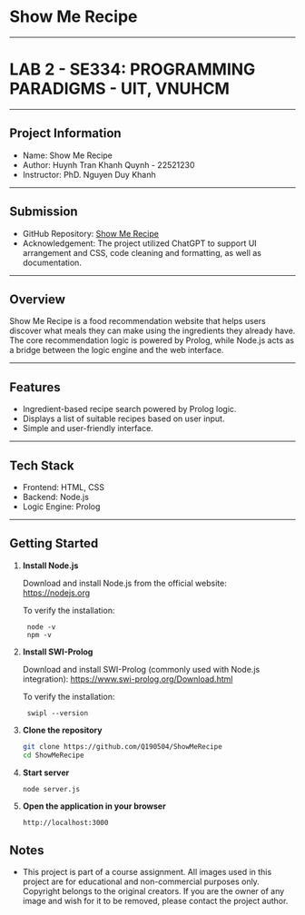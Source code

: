 # Show Me Recipe

---

# LAB 2 - SE334: PROGRAMMING PARADIGMS - UIT, VNUHCM

---

## Project Information

* Name: Show Me Recipe
* Author: Huynh Tran Khanh Quynh - 22521230
* Instructor: PhD. Nguyen Duy Khanh

---

## Submission

* GitHub Repository: [Show Me Recipe](https://github.com/Q190504/ShowMeRecipe)
* Acknowledgement: The project utilized ChatGPT to support UI arrangement and CSS, code cleaning and formatting, as well as documentation.

---

## Overview

Show Me Recipe is a food recommendation website that helps users discover what meals they can make using the ingredients they already have. The core recommendation logic is powered by Prolog, while Node.js acts as a bridge between the logic engine and the web interface.

---

## Features

* Ingredient-based recipe search powered by Prolog logic.
* Displays a list of suitable recipes based on user input.
* Simple and user-friendly interface.

---

## Tech Stack

* Frontend: HTML, CSS
* Backend: Node.js
* Logic Engine: Prolog

---

## Getting Started

1. **Install Node.js**

    Download and install Node.js from the official website: https://nodejs.org

    To verify the installation:

        node -v
        npm -v

2. **Install SWI-Prolog**

    Download and install SWI-Prolog (commonly used with Node.js integration): https://www.swi-prolog.org/Download.html

    To verify the installation:

        swipl --version

3. **Clone the repository**
    ```bash
    git clone https://github.com/Q190504/ShowMeRecipe
    cd ShowMeRecipe
    ```

4. **Start server**
    ```
    node server.js
    ```

5. **Open the application in your browser**
   ```
   http://localhost:3000
   ```

## Notes

* This project is part of a course assignment. All images used in this project are for educational and non-commercial purposes only. Copyright belongs to the original creators. If you are the owner of any image and wish for it to be removed, please contact the project author.